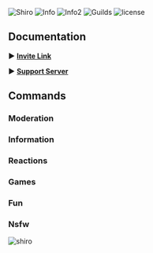 ![Shiro](https://i.imgur.com/xmUeXN2.jpg)
![Info](https://img.shields.io/badge/Lib-Discord.js-blue.svg)
![Info2](https://img.shields.io/badge/DB-MongoDB-blue.svg)
![Guilds](https://img.shields.io/badge/Guilds-12-green.svg)
![license](https://img.shields.io/badge/License-Mozilla%20Public%20License%202.0-green.svg)


## Documentation
**►** [**Invite Link**](https://goo.gl/KbFYzT)

**►** [**Support Server**](https://discord.gg/ypEBGHB)

## Commands
### Moderation
### Information
### Reactions
### Games
### Fun
### Nsfw
![shiro](https://i.imgur.com/hq7t1v1.jpg)
